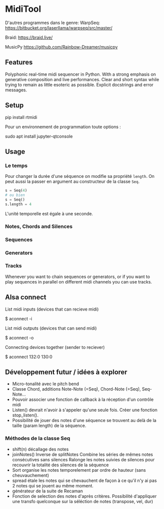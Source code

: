 # MidiTool

D'autres programmes dans le genre:
WarpSeq:
https://bitbucket.org/laserllama/warpseq/src/master/

Braid:
https://braid.live/

MusicPy
https://github.com/Rainbow-Dreamer/musicpy


## Features

Polyphonic real-time midi sequencer in Python.
With a strong emphasis on generative composition and live performances.
Clear and short syntax while trying to remain as little esoteric as possible.
Explicit docstrings and error messages.


## Setup

 pip install rtmidi
 
Pour un environnement de programmation toute options :
 
 sudo apt install jupyter-qtconsole


## Usage

### Le temps

Pour changer la durée d'une séquence on modifie sa propriété `length`. On peut aussi la passer en argument au constructeur de la classe `Seq`.
```python
s = Seq(4)
# ou bien
s = Seq()
s.length = 4
```

L'unité temporelle est égale à une seconde.

### Notes, Chords and Silences

### Sequences

### Generators

### Tracks

Whenever you want to chain sequences or generators, or if you want to play sequences in parallel on different midi channels you can use tracks.


## Alsa connect

List midi inputs (devices that can recieve midi)

  $ aconnect -i

List midi outputs (devices that can send midi)
  
  $ aconnect -o

Connecting devices together (sender to reciever)

  $ aconnect 132:0 130:0


## Développement futur / idées à explorer

* Micro-tonalité avec le pitch bend
* Classe Chord, additions Note-Note (=Seq), Chord-Note (=Seq), Seq-Note...
* Pouvoir associer une fonction de callback à la réception d'un contrôle midi
* Listen() devrait n'avoir à s'appeler qu'une seule fois. Créer une fonction stop_listen().
* Possibilité de jouer des notes d'une séquence se trouvent au delà de la taille (param length) de la séquence.


### Méthodes de la classe Seq

* shift(n)
  décallage des notes
* joinNotes()
    Inverse de splitNotes
    Combine les séries de mêmes notes consécutives sans silences
    Ralonge les notes suivies de silences pour recouvrir la totalité des silences de la séquence
* Sort
  organise les notes temporelement par ordre de hauteur (sans cheuvauchement)
* spread
  étale les notes qui se chevauchent de façon à ce qu'il n'y ai pas 2 notes qui se jouent au même moment.
* générateur de la suite de Recaman
* Fonction de selection des notes d'après critères. Possibilité d'appliquer une transfo quelconque sur la séléction de notes (transpose, vel, dur)